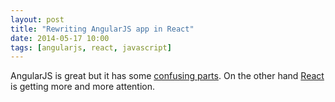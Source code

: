 ```yaml
---
layout: post
title: "Rewriting AngularJS app in React"
date: 2014-05-17 10:00
tags: [angularjs, react, javascript]
---
```

AngularJS is great but it has some [confusing parts](http://codeofrob.com/entries/you-have-ruined-javascript.html). On the other hand [React](http://facebook.github.io/react) is getting more and more attention. 


